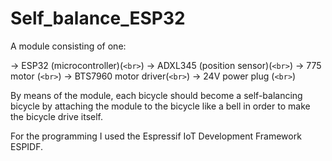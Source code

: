 # Self_balance_ESP32
A module consisting of one:

-> ESP32 (microcontroller)(`<br>`)
-> ADXL345 (position sensor)(`<br>`)
-> 775 motor (`<br>`)
-> BTS7960 motor driver(`<br>`)
-> 24V power plug (`<br>`)

By means of the module, each bicycle should become a self-balancing bicycle by attaching the module to the bicycle like a bell in order to make the bicycle drive itself. 

For the programming I used the Espressif IoT Development Framework ESPIDF. 
